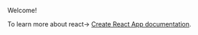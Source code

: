 Welcome!

To learn more about react-> [Create React App documentation](https://facebook.github.io/create-react-app/docs/getting-started).
